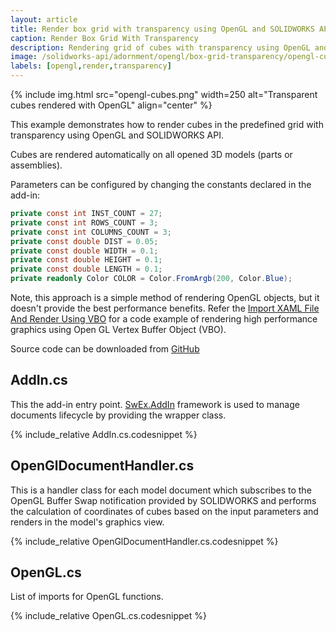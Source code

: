 ```yaml
---
layout: article
title: Render box grid with transparency using OpenGL and SOLIDWORKS API
caption: Render Box Grid With Transparency
description: Rendering grid of cubes with transparency using OpenGL and SOLIDWORKS API
image: /solidworks-api/adornment/opengl/box-grid-transparency/opengl-cubes.png
labels: [opengl,render,transparency]
---
```

{% include img.html src="opengl-cubes.png" width=250 alt="Transparent cubes rendered with OpenGL" align="center" %}

This example demonstrates how to render cubes in the predefined grid with transparency using OpenGL and SOLIDWORKS API.

Cubes are rendered automatically on all opened 3D models (parts or assemblies).

Parameters can be configured by changing the constants declared in the add-in:

~~~ cs
private const int INST_COUNT = 27;
private const int ROWS_COUNT = 3;
private const int COLUMNS_COUNT = 3;
private const double DIST = 0.05;
private const double WIDTH = 0.1;
private const double HEIGHT = 0.1;
private const double LENGTH = 0.1;
private readonly Color COLOR = Color.FromArgb(200, Color.Blue);
~~~

Note, this approach is a simple method of rendering OpenGL objects, but it doesn't provide the best performance benefits. Refer the [Import XAML File And Render Using VBO](/solidworks-api/adornment/opengl/vbo-xaml-importer/) for a code example of rendering high performance graphics using Open GL Vertex Buffer Object (VBO).

Source code can be downloaded from [GitHub](https://github.com/codestackdev/solidworks-api-examples/tree/master/swex/add-in/opengl/OpenGlBoxGrid)

## AddIn.cs

This the add-in entry point. [SwEx.AddIn](/labs/solidworks/swex/add-in/) framework is used to manage documents lifecycle by providing the wrapper class.

{% include_relative AddIn.cs.codesnippet %}

## OpenGlDocumentHandler.cs

This is a handler class for each model document which subscribes to the OpenGL Buffer Swap notification provided by SOLIDWORKS and performs the calculation of coordinates of cubes based on the input parameters and renders in the model's graphics view.

{% include_relative OpenGlDocumentHandler.cs.codesnippet %}

## OpenGL.cs

List of imports for OpenGL functions.

{% include_relative OpenGL.cs.codesnippet %}

